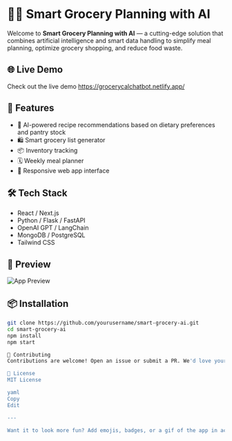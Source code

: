 # 🧠🛒 Smart Grocery Planning with AI

Welcome to **Smart Grocery Planning with AI** — a cutting-edge solution that combines artificial intelligence and smart data handling to simplify meal planning, optimize grocery shopping, and reduce food waste.

## 🌐 Live Demo
Check out the live demo 
https://grocerycalchatbot.netlify.app/


## 🚀 Features
- 🧠 AI-powered recipe recommendations based on dietary preferences and pantry stock
- 🛍️ Smart grocery list generator
- 📦 Inventory tracking
- 🗓️ Weekly meal planner
- 📱 Responsive web app interface


## 🛠️ Tech Stack
- React / Next.js
- Python / Flask / FastAPI
- OpenAI GPT / LangChain
- MongoDB / PostgreSQL
- Tailwind CSS

## 📸 Preview
![App Preview](link-to-screenshot.png)

## 📦 Installation
```bash
git clone https://github.com/yourusername/smart-grocery-ai.git
cd smart-grocery-ai
npm install
npm start

🤝 Contributing
Contributions are welcome! Open an issue or submit a PR. We'd love your input.

📄 License
MIT License

yaml
Copy
Edit

---

Want it to look more fun? Add emojis, badges, or a gif of the app in action. Want help customizing it further or 
